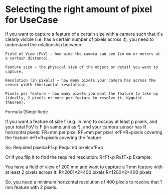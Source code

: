 # Selecting the right amount of pixel for UseCase

If you want to capture a feature of a certain size with a camera such that it's clearly visible (i.e. has a certain number of pixels across it), you need to understand the relationship between:

    Field of View (FoV) – how wide the camera can see (in mm or meters at a certain distance).

    Feature size – the physical size of the object or detail you want to capture.

    Resolution (in pixels) – how many pixels your camera has across the sensor width (horizontal resolution).

    Pixels per feature – how many pixels you want the feature to take up (ideally, 2 pixels or more per feature to resolve it, Nyquist theorem).

Formula (Simplified):

If you want a feature of size f (e.g. in mm) to occupy at least p pixels, and your total FoV is F (in same unit as f), and your camera sensor has R horizontal pixels:
FR=mm per pixel
RF​=mm per pixel
⇒fF×R=pixels covering the feature
⇒Ff​×R=pixels covering the feature

So:
Required pixels≥Ff×p
Required pixels≥fF​×p

Or if you flip it to find the required resolution:
R≥Ff×p
R≥fF​×p
Example:

You have a field of view of 200 mm and want to capture a 1 mm feature with at least 2 pixels across it:
R≥2001×2=400 pixels
R≥1200​×2=400 pixels

So, you need a minimum horizontal resolution of 400 pixels to resolve that 1 mm feature with 2 pixels.


